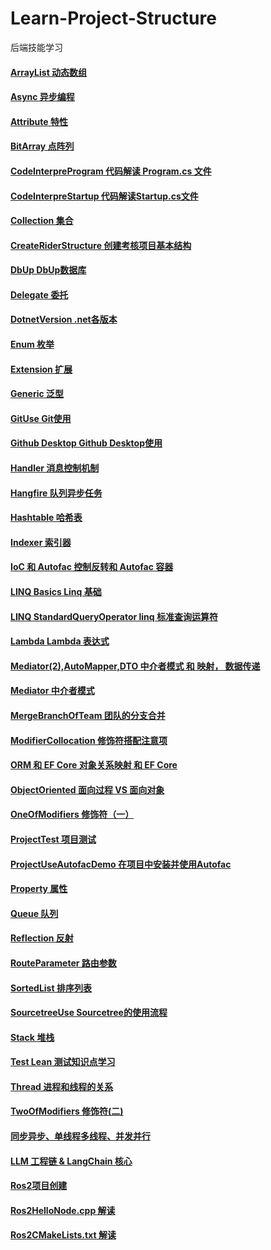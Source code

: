 # Learn-Project-Structure

后端技能学习

#### [ArrayList  动态数组](https://github.com/1sanqian/Learn-Project-Structure/blob/main/main/ArrayList.md)

#### [Async  异步编程](https://github.com/1sanqian/Learn-Project-Structure/blob/main/main/Async.md)

#### [Attribute  特性](https://github.com/1sanqian/Learn-Project-Structure/blob/main/main/Attribute.md)

#### [BitArray  点阵列](https://github.com/1sanqian/Learn-Project-Structure/blob/main/main/BitArray.md)

#### [CodeInterpreProgram  代码解读 Program.cs 文件](https://github.com/1sanqian/Learn-Project-Structure/blob/main/main/CodeInterpreProgram.md)

#### [CodeInterpreStartup  代码解读Startup.cs文件](https://github.com/1sanqian/Learn-Project-Structure/blob/main/main/CodeInterpreStartup.md)

#### [Collection  集合](https://github.com/1sanqian/Learn-Project-Structure/blob/main/main/Collection.md)

#### [CreateRiderStructure  创建考核项目基本结构](https://github.com/1sanqian/Learn-Project-Structure/blob/main/main/CreateRiderStructure.md)

#### [DbUp  DbUp数据库](https://github.com/1sanqian/Learn-Project-Structure/blob/main/main/DbUp.md)

#### [Delegate  委托](https://github.com/1sanqian/Learn-Project-Structure/blob/main/main/Delegate.md)

#### [DotnetVersion  .net各版本](https://github.com/1sanqian/Learn-Project-Structure/blob/main/main/DotnetVersion.md)

#### [Enum  枚举](https://github.com/1sanqian/Learn-Project-Structure/blob/main/main/Enum.md)
  
#### [Extension  扩展](https://github.com/1sanqian/Learn-Project-Structure/blob/main/main/Extension.md)

#### [Generic  泛型](https://github.com/1sanqian/Learn-Project-Structure/blob/main/main/Generic.md)

#### [GitUse  Git使用](https://github.com/1sanqian/Learn-Project-Structure/blob/main/main/GitUse.md)

#### [Github Desktop  Github Desktop使用](https://github.com/1sanqian/Learn-Project-Structure/blob/main/main/GithubDesktopUse.md)

#### [Handler  消息控制机制](https://github.com/1sanqian/Learn-Project-Structure/blob/main/main/Handler.md)

#### [Hangfire  队列异步任务](https://github.com/1sanqian/Learn-Project-Structure/blob/main/main/Hangfire%EF%BC%88%E4%B8%80%EF%BC%89.md)

#### [Hashtable  哈希表](https://github.com/1sanqian/Learn-Project-Structure/blob/main/main/Hashtable.md)

#### [Indexer  索引器](https://github.com/1sanqian/Learn-Project-Structure/blob/main/main/Indexer.md)

#### [IoC 和 Autofac  控制反转和 Autofac 容器](https://github.com/1sanqian/Learn-Project-Structure/blob/main/main/IoC%E5%92%8CAutofac.md)

#### [LINQ Basics  Linq 基础](https://github.com/1sanqian/Learn-Project-Structure/blob/main/main/LINQ%20Basics.md)

#### [LINQ StandardQueryOperator  linq 标准查询运算符](https://github.com/1sanqian/Learn-Project-Structure/blob/main/main/LINQ%20StandardQueryOperator.md)

#### [Lambda  Lambda 表达式](https://github.com/1sanqian/Learn-Project-Structure/blob/main/main/Lambda.md)

#### [Mediator(2),AutoMapper,DTO  中介者模式 和 映射， 数据传递](https://github.com/1sanqian/Learn-Project-Structure/blob/main/main/Mediator(2)%2CAutoMapper%2CDTO.md)

#### [Mediator 中介者模式](https://github.com/1sanqian/Learn-Project-Structure/blob/main/main/Mediator.md)

#### [MergeBranchOfTeam  团队的分支合并](https://github.com/1sanqian/Learn-Project-Structure/blob/main/main/MergeBranchOfTeam.md)

#### [ModifierCollocation  修饰符搭配注意项](https://github.com/1sanqian/Learn-Project-Structure/blob/main/main/ModifierCollocation.md)

#### [ORM 和 EF Core  对象关系映射 和 EF Core ](https://github.com/1sanqian/Learn-Project-Structure/blob/main/main/ORM%20%E5%92%8C%20EF%20Core.md)

#### [ObjectOriented  面向过程 VS 面向对象](https://github.com/1sanqian/Learn-Project-Structure/blob/main/main/ObjectOriented.md)

#### [OneOfModifiers  修饰符（一）](https://github.com/1sanqian/Learn-Project-Structure/blob/main/main/OneOfModifiers.md)

#### [ProjectTest  项目测试](https://github.com/1sanqian/Learn-Project-Structure/blob/main/main/ProjectTest.md)

#### [ProjectUseAutofacDemo  在项目中安装并使用Autofac](https://github.com/1sanqian/Learn-Project-Structure/blob/main/main/ProjectUseAutofacDemo.md)

#### [Property  属性](https://github.com/1sanqian/Learn-Project-Structure/blob/main/main/Property.md)

#### [Queue  队列](https://github.com/1sanqian/Learn-Project-Structure/blob/main/main/Queue.md)

#### [Reflection  反射](https://github.com/1sanqian/Learn-Project-Structure/blob/main/main/Reflection.md)

#### [RouteParameter  路由参数](https://github.com/1sanqian/Learn-Project-Structure/blob/main/main/RouteParameter.md)

#### [SortedList   排序列表](https://github.com/1sanqian/Learn-Project-Structure/blob/main/main/SortedList.md)

#### [SourcetreeUse  Sourcetree的使用流程](https://github.com/1sanqian/Learn-Project-Structure/blob/main/main/SourcetreeUse.md)

#### [Stack  堆栈](https://github.com/1sanqian/Learn-Project-Structure/blob/main/main/Stack.md)

#### [Test Lean  测试知识点学习](https://github.com/1sanqian/Learn-Project-Structure/blob/main/main/Test%20Lean.md)

#### [Thread  进程和线程的关系](https://github.com/1sanqian/Learn-Project-Structure/blob/main/main/Thread.md)

#### [TwoOfModifiers  修饰符(二)](https://github.com/1sanqian/Learn-Project-Structure/blob/main/main/TwoOfModifiers.md)

#### [同步异步、单线程多线程、并发并行](https://github.com/1sanqian/Learn-Project-Structure/blob/main/main/Synchronous%20asynchronous,%20single%20threaded%20multi-threaded,%20concurrent%20parallel.md)

#### [LLM 工程链 & LangChain 核心](https://github.com/1sanqian/Learn-Project-Structure/blob/main/main/LLM%26%26LangChain)

#### [Ros2项目创建](https://github.com/1sanqian/Learn-Project-Structure/blob/main/main/CreateRos2Project.md)

#### [Ros2HelloNode.cpp 解读](https://github.com/1sanqian/Learn-Project-Structure/blob/main/main/Ros2HelloNode.cpp.md)

#### [Ros2CMakeLists.txt 解读](https://github.com/1sanqian/Learn-Project-Structure/blob/main/main/Ros2CMakeLists.md)


